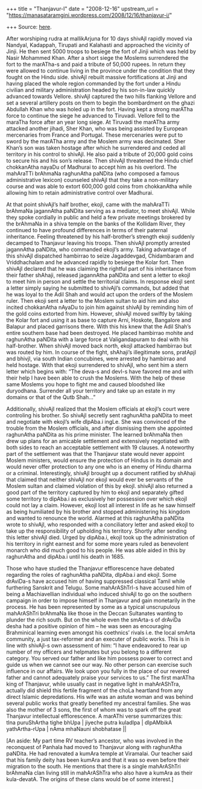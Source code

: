 +++
title = "Thanjavur-I"
date = "2008-12-16"
upstream_url = "https://manasataramgini.wordpress.com/2008/12/16/thanjavur-i/"

+++
Source: [here](https://manasataramgini.wordpress.com/2008/12/16/thanjavur-i/).

After worshiping rudra at mallikArjuna for 10 days shivAjI rapidly moved via Nandyal, Kadappah, Tirupati and Kalahasti and approached the vicinity of Jinji. He then sent 5000 troops to besiege the fort of Jinji which was held by Nasir Mohammed Khan. After a short siege the Moslems surrendered the fort to the marATha-s and paid a tribute of 50,000 rupees. In return they were allowed to continue living in the province under the condition that they fought on the Hindu side. shivAjI rebuilt massive fortifications at Jinji and having placed the whole region commanded by the fort under a Hindu civilian and military administration headed by his son-in-law quickly advanced towards Vellore. shivAjI captured the two hills flanking Vellore and set a several artillery posts on them to begin the bombardment on the ghazi Abdullah Khan who was holed up in the fort. Having kept a strong marATha force to continue the siege he advanced to Tiruvadi. Vellore fell to the maraTha force after an year long siege. At Tiruvadi the marATha army attacked another jihadi, Sher Khan, who was being assisted by European mercenaries from France and Portugal. These mercenaries were put to sword by the marATha army and the Moslem army was decimated. Sher Khan’s son was taken hostage after which he surrendered and ceded all territory in his control to shivAjI. He also paid a tribute of 20,000 gold coins to secure his and his son’s release. Then shivAjI threatened the Hindu chief chokkanAtha nayaDu of Madhurai to accept him as his overlord. The mahAraTTi brAhmaNa raghunAtha paNDita (who composed a famous administrative lexicon) counseled shivAjI that they take a non-military course and was able to extort 600,000 gold coins from chokkanAtha while allowing him to retain administrative control over Madhurai.

At that point shivAjI’s half brother, ekojI, came with the mahAraTTi brAhmaNa jagannAtha paNDita serving as a mediator, to meet shivAjI. While they spoke cordially in public and held a few private meetings brokered by the brAhmaNa in a shiva temple on the banks of the Kollidam River, they continued to have profound differences in terms of their paternal inheritance. Feeling threatened by his half-brother’s strength ekoji suddenly decamped to Thanjavur leaving his troops. Then shivAjI promptly arrested jagannAtha paNDita, who commanded ekojI’s army. Taking advantage of this shivAjI dispatched hambirrao to seize Jagaddevgad, Chidambaram and Vriddhachalam and he advanced rapidly to besiege the Kolar fort. Then shivAjI declared that he was claiming the rightful part of his inheritance from their father shAhaji, released jagannAtha paNDita and sent a letter to ekojI to meet him in person and settle the territorial claims. In response ekojI sent a letter simply saying he submitted to shivAjI’s commands, but added that he was loyal to the Adil Shah and would act upon the orders of the Moslem ruler. Then ekoji sent a letter to the Moslem sultan to aid him and also incited chokkanAtha nAyaDu to join him against shivAjI by reminding him of the gold coins extorted from him. However, shivAjI moved swiftly by taking the Kolar fort and using it as base to capture Arni, Hoskote, Bangalore and Balapur and placed garrisons there. With this his knew that the Adil Shah’s entire southern base had been destroyed. He placed hambirrao mohite and raghunAtha paNDita with a large force at Valigandapuram to deal with his half-brother. When shivAjI moved back north, ekojI attacked hambirrao but was routed by him. In course of the fight, shAhaji’s illegitimate sons, pratApjI and bhivjI, via south Indian concubines, were arrested by hambirrao and held hostage. With that ekoji surrendered to shivAjI, who sent him a stern letter which begins with: “The deva-s and devI-s have favored me and with their help I have been able to crush the Moslems. With the help of these same Moslems you hope to fight me and caused bloodshed like duryodhana. Surrender all your territory and take up an estate in my domains or that of the Qutb Shah…”

Additionally, shivAjI realized that the Moslem officials at ekojI’s court were controling his brother. So shivAjI secretly sent raghunAtha paNDita to meet and negotiate with ekojI’s wife dIpAba.i ingLe. She was convinced of the trouble from the Moslem officials, and after dismissing them she appointed raghunAtha paNDita as his prime minister. The learned brAhmaNa then drew up plans for an amicable settlement and extensively negotiated with both sides to reach an acceptable settlement with 19 clauses. A noteworthy part of the settlement was that the Thanjavur state would never appoint Moslem ministers, would ensure the protection of Hindus in its domain and would never offer protection to any one who is an enemy of Hindu dharma or a criminal. Interestingly, shivAjI brought up a document ratified by shAhaji that claimed that neither shivAjI nor ekojI would ever be servants of the Moslem sultan and claimed violation of this by ekojI. shivAjI also returned a good part of the territory captured by him to ekojI and separately gifted some territory to dipAba.i as exclusively her possession over which ekojI could not lay a claim. However, ekojI lost all interest in life as he saw himself as being humiliated by his brother and stopped administering his kingdom and wanted to renounce the world. Alarmed at this raghunAtha paNDita wrote to shivAjI, who responded with a conciliatory letter and asked ekojI to take up the responsibility of upholding his territory. Shortly after sending this letter shivAjI died. Urged by dipAba.i, ekojI took up the administration of his territory in right earnest and for some more years ruled as benevolent monarch who did much good to his people. He was able aided in this by raghunAtha and dipAba.i until his death in 1685.

Those who have studied the Thanjavur efflorescence have debated regarding the roles of raghunAtha paNDita, dIpAba.i and ekojI. Some drAviDa-s have accused him of having suppressed classical Tamil while furthering Sanskrit and Telugu. Some mahArAShTrI-s have accused him of being a Machiavellian individual who induced shivAjI to go on the southern campaign in order to impose himself in Thanjavur and gain monetarily in the process. He has been represented by some as a typical unscrupulous mahArAShTri brAhmaNa like those in the Deccan Sultanates wanting to plunder the rich south. But on the whole even the smArta-s of drAviDa desha had a positive opinion of him – he was seen as encouraging Brahminical learning even amongst his coethnics’ rivals i.e. the local smArta community, a just tax-reformer and an executer of public works. This is in line with shivAjI-s own assessment of him: “I have endeavored to rear up number of my officers and helpmates but you belong to a different category. You served our father and like him possess power to correct and guide us when we cannot see our way. No other person can exercise such influence in our affairs. We look upon you fully in the place of our revered father and cannot adequately praise your services to us.” The first marATha king of Thanjavur, while usually cast in negative light in mahArAShTra, actually did shield this fertile fragment of the choLa heartland from any direct Islamic depredations. His wife was an astute woman and was behind several public works that greatly benefited my ancestral families. She was also the mother of 3 sons, the first of whom was to spark off the great Thanjavur intellectual efflorescence. A marAThi verse summarizes this:  
tIna puruShArtha tighe bhUpa \| jiyeche putra kuladIpa \| dIpAMbikA yathArtha-rUpa \| nAma mhaNauni shobhatase \|\|

\[An aside: My part time RV teacher’s ancestor, who was involved in the reconquest of Panhala had moved to Thanjavur along with raghunAtha paNDita. He had renovated a kumAra temple at Viramalai. Our teacher said that his family deity has been kumAra and that it was so even before their migration to the south. He mentions that there is a single mahArAShTri brAhmaNa clan living still in mahArAShTra who also have a kumAra as their kula-devatA. The origins of these clans would be of some interest.\]

